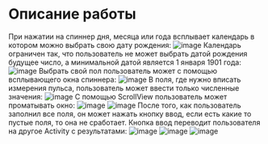 # Описание работы
При нажатии на спиннер дня, месяца или года всплывает календарь в котором можно выбрать свою дату рождения:
![image](https://user-images.githubusercontent.com/70998859/139589743-640862df-5849-4b48-9093-863b80e3c982.png)
Календарь ограничен так, что пользователь не может выбрать датой рождения будущее число, а минимальной датой является 1 января 1901 года:
![image](https://user-images.githubusercontent.com/70998859/139589845-fed7c4fd-30b6-45fe-a204-337a723787b1.png)
Выбрать свой пол пользователь может с помощью всплывающего окна спиннера:
![image](https://user-images.githubusercontent.com/70998859/139589865-e6056b83-230b-42bb-b482-f5044bc004bd.png)
В поля, где нужно вписать измерения пульса, пользователь может ввести только численные значения:
![image](https://user-images.githubusercontent.com/70998859/139589894-54faafa1-f7db-466d-a1e6-87dde536b477.png)
С помощью ScrollView пользователь может проматывать окно:
![image](https://user-images.githubusercontent.com/70998859/139589640-96836396-8484-439a-9f4d-6968a39979d7.png)
![image](https://user-images.githubusercontent.com/70998859/139589687-7c97ddae-7632-4a8e-a122-e6605b55a754.png)
После того, как пользователь заполнил все поля, он может нажать кнопку ввод, если есть какие то пустые поля, то она не сработает.
Кнопка ввод переводит пользователя на другое Activity с результатами:
![image](https://user-images.githubusercontent.com/70998859/139589977-2f10c0a6-e412-403e-bc3e-3163b6f5fe11.png)
![image](https://user-images.githubusercontent.com/70998859/139589988-3adc7d63-7b52-4c2e-b413-181d5eb29257.png)
![image](https://user-images.githubusercontent.com/70998859/139589995-4c9b1739-06d2-4f26-b1b1-9c7b55246b19.png)
